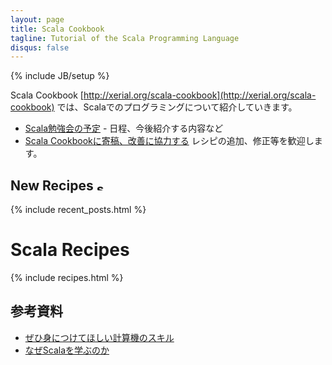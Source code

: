 ```yaml
---
layout: page
title: Scala Cookbook
tagline: Tutorial of the Scala Programming Language
disqus: false
---
```

{% include JB/setup %}

Scala Cookbook [http://xerial.org/scala-cookbook](http://xerial.org/scala-cookbook) では、Scalaでのプログラミングについて紹介していきます。

* [Scala勉強会の予定](schedule.html) - 日程、今後紹介する内容など
* [Scala Cookbookに寄稿、改善に協力する](contribute.html)  レシピの追加、修正等を歓迎します。

## New Recipes <a href="{{ BASE_PATH }}/atom.xml"><img src="{{BASE_PATH}}/images/feed-icon-28x28.png" width="14" height="14" title="subscribe recent posts of scala-cookbook"></a> 

{% include recent_posts.html %}

# Scala Recipes
{% include recipes.html %} 

## 参考資料

* [ぜひ身につけてほしい計算機のスキル](skills.html)
* [なぜScalaを学ぶのか](why-learning-scala.html)
